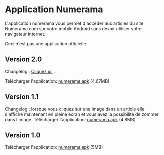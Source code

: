 # Application Numerama
L'application numerama vous permet d'accèder aux articles du site Numerama.com sur votre mobile Android sans devoir utiliser votre navigateur internet.

Ceci n'est pas une application officielle.

## Version 2.0
  Changelog : [Cliquez ici](https://github.com/antoineraulin/Application-Numerama/releases/tag/2.0) .
  
  Télécharger l'application: [numerama.apk](https://github.com/antoineraulin/Application-Numerama/releases/download/2.0/numerama.apk) (4.67MB)

## Version 1.1
  Changelog : lorsque vous cliquez sur une image dans un article elle s'affiche maintenant en pleine écran et vous avez la possibilité de zommer dans l'image.
  Télécharger l'application: [numerama.apk](https://github.com/antoineraulin/Application-Numerama/raw/master/numerama.1.1.apk) (4.8MB)

## Version 1.0
  Télécharger l'application: [numerama.apk](https://github.com/antoineraulin/Application-Numerama/raw/master/numerama.apk) (5MB)
  

